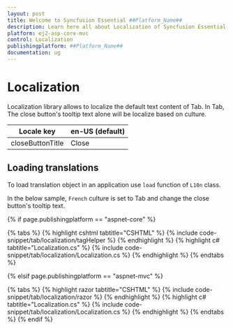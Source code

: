 ```yaml
---
layout: post
title: Welcome to Syncfusion Essential ##Platform_Name##
description: Learn here all about Localization of Syncfusion Essential ##Platform_Name## widgets based on HTML5 and jQuery.
platform: ej2-asp-core-mvc
control: Localization
publishingplatform: ##Platform_Name##
documentation: ug
---
```



# Localization

Localization library allows to localize the default text content of
Tab. In Tab, The close button's tooltip text alone will be localize based on culture.

| Locale key | en-US (default) |
|------|------|
| closeButtonTitle | Close |

## Loading translations

To load translation object in an application use `load` function of `L10n` class.

In the below sample, `French` culture is set to Tab and change the close button's tooltip
text.

{% if page.publishingplatform == "aspnet-core" %}

{% tabs %}
{% highlight cshtml tabtitle="CSHTML" %}
{% include code-snippet/tab/localization/tagHelper %}
{% endhighlight %}
{% highlight c# tabtitle="Localization.cs" %}
{% include code-snippet/tab/localization/Localization.cs %}
{% endhighlight %}
{% endtabs %}

{% elsif page.publishingplatform == "aspnet-mvc" %}

{% tabs %}
{% highlight razor tabtitle="CSHTML" %}
{% include code-snippet/tab/localization/razor %}
{% endhighlight %}
{% highlight c# tabtitle="Localization.cs" %}
{% include code-snippet/tab/localization/Localization.cs %}
{% endhighlight %}
{% endtabs %}
{% endif %}

